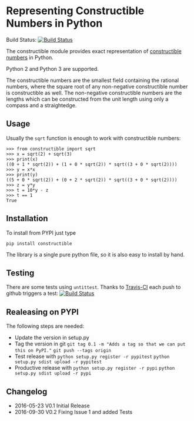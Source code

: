 Representing Constructible Numbers in Python
============================================
Build Status: [![Build Status](https://travis-ci.org/leovt/constructible.svg?branch=master)](https://travis-ci.org/leovt/constructible)

The constructible module provides exact representation of 
[constructible numbers](http://en.wikipedia.org/wiki/Constructible_number) in Python.

Python 2 and Python 3 are supported.


The constructible numbers are the smallest field containing the rational numbers, where the square root of
any non-negative constructible number is constructible as well. The non-negative constructible numbers are 
the lengths which can be constructed from the unit length using only a compass and a straightedge.

Usage
-----
Usually the `sqrt` function is enough to work with constructible numbers:

    >>> from constructible import sqrt
    >>> x = sqrt(2) + sqrt(3)
    >>> print(x)
    ((0 + 1 * sqrt(2)) + (1 + 0 * sqrt(2)) * sqrt((3 + 0 * sqrt(2))))
    >>> y = x*x
    >>> print(y)
    ((5 + 0 * sqrt(2)) + (0 + 2 * sqrt(2)) * sqrt((3 + 0 * sqrt(2))))
    >>> z = y*y
    >>> t = 10*y - z
    >>> t == 1
    True
    
Installation
------------
To install from PYPI just type

    pip install constructible

The library is a single pure python file, so it is also easy to install by hand.

Testing
-------
There are some tests using `untittest`. Thanks to [Travis-CI](https://travis-ci.org/) each push to github triggers a test: 
[![Build Status](https://travis-ci.org/leovt/constructible.svg?branch=master)](https://travis-ci.org/leovt/constructible)

Realeasing on PYPI
------------------
The following steps are needed:

* Update the version in setup.py
* Tag the version in git
    `git tag 0.1 -m "Adds a tag so that we can put this on PyPI."`
    `git push --tags origin`
* Test release with 
    `python setup.py register -r pypitest`
    `python setup.py sdist upload -r pypitest`
* Productive release with
    `python setup.py register -r pypi`
    `python setup.py sdist upload -r pypi`

Changelog
---------

* 2016-05-23 V0.1 Initial Release
* 2016-09-30 V0.2 Fixing Issue 1 and added Tests
